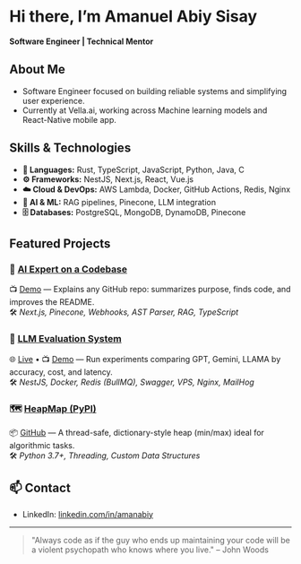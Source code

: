 # Hi there, I’m Amanuel Abiy Sisay

**Software Engineer | Technical Mentor**

## About Me
- Software Engineer focused on building reliable systems and simplifying user experience.
- Currently at Vella.ai, working across Machine learning models and React-Native mobile app.

## Skills & Technologies
- **🧠 Languages:** Rust, TypeScript, JavaScript, Python, Java, C
- **⚙ Frameworks:** NestJS, Next.js, React, Vue.js
- **☁️ Cloud & DevOps:** AWS Lambda, Docker, GitHub Actions, Redis, Nginx
- **🤖 AI & ML:** RAG pipelines, Pinecone, LLM integration
- **🗄 Databases:** PostgreSQL, MongoDB, DynamoDB, Pinecone

## Featured Projects

### 🤖 [AI Expert on a Codebase](https://github.com/amanabiy/codebase_rag)  
📺 [Demo](https://youtu.be/f6kvM_HHtps) — Explains any GitHub repo: summarizes purpose, finds code, and improves the README.  
🛠️ *Next.js, Pinecone, Webhooks, AST Parser, RAG, TypeScript*

### 🧪 [LLM Evaluation System](https://github.com/amanabiy/llm-evaluator-back-end)  
🌐 [Live](https://llm-evaluation-api.amanabiy.tech) • 📺 [Demo](https://youtu.be/NJllqz4Y_vQ) — Run experiments comparing GPT, Gemini, LLAMA by accuracy, cost, and latency.  
🛠️ *NestJS, Docker, Redis (BullMQ), Swagger, VPS, Nginx, MailHog*

### 🗺️ [HeapMap (PyPI)](https://pypi.org/project/heapmap/)  
📦 [GitHub](https://github.com/amanabiy/heapmap) — A thread-safe, dictionary-style heap (min/max) ideal for algorithmic tasks.  
🛠️ *Python 3.7+, Threading, Custom Data Structures*

## 📫 Contact
- LinkedIn: [linkedin.com/in/amanabiy](https://linkedin.com/in/amanabiy)

---

> "Always code as if the guy who ends up maintaining your code will be a violent psychopath who knows where you live." – John Woods
